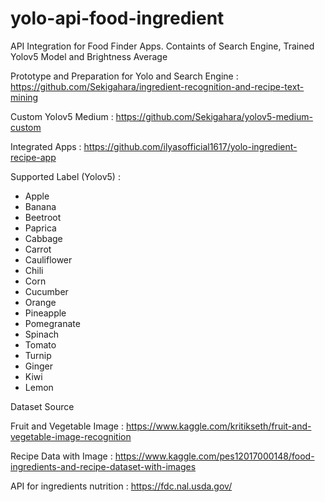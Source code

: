 # yolo-api-food-ingredient

API Integration for Food Finder Apps.
Containts of Search Engine, Trained Yolov5 Model and Brightness Average

Prototype and Preparation for Yolo and Search Engine : 
https://github.com/Sekigahara/ingredient-recognition-and-recipe-text-mining

Custom Yolov5 Medium : 
https://github.com/Sekigahara/yolov5-medium-custom

Integrated Apps : 
https://github.com/ilyasofficial1617/yolo-ingredient-recipe-app

Supported Label (Yolov5) : 
- Apple
- Banana
- Beetroot
- Paprica
- Cabbage
- Carrot
- Cauliflower
- Chili
- Corn
- Cucumber
- Orange
- Pineapple
- Pomegranate
- Spinach
- Tomato
- Turnip
- Ginger
- Kiwi
- Lemon


Dataset Source

Fruit and Vegetable Image : 
https://www.kaggle.com/kritikseth/fruit-and-vegetable-image-recognition

Recipe Data with Image : 
https://www.kaggle.com/pes12017000148/food-ingredients-and-recipe-dataset-with-images 

API for ingredients nutrition : 
https://fdc.nal.usda.gov/ 
